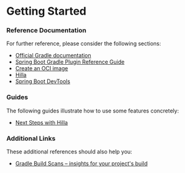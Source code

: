 # Getting Started

### Reference Documentation
For further reference, please consider the following sections:

* [Official Gradle documentation](https://docs.gradle.org)
* [Spring Boot Gradle Plugin Reference Guide](https://docs.spring.io/spring-boot/docs/3.1.2/gradle-plugin/reference/html/)
* [Create an OCI image](https://docs.spring.io/spring-boot/docs/3.1.2/gradle-plugin/reference/html/#build-image)
* [Hilla](https://hilla.dev/)
* [Spring Boot DevTools](https://docs.spring.io/spring-boot/docs/3.1.2/reference/htmlsingle/index.html#using.devtools)

### Guides
The following guides illustrate how to use some features concretely:

* [Next Steps with Hilla](https://hilla.dev/docs/react/start/quick/#coming-from-spring-initializr)

### Additional Links
These additional references should also help you:

* [Gradle Build Scans – insights for your project's build](https://scans.gradle.com#gradle)

